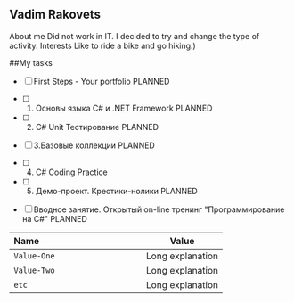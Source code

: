 ## Vadim Rakovets


  About me
Did not work in IT. I decided to try and change the type of activity.
  Interests
Like to ride a bike and go hiking.)


##My tasks
 
- [ ]  First Steps - Your portfolio                                        PLANNED

- [ ] 1. Основы языка C# и .NET Framework                                  PLANNED

- [ ] 2. C# Unit Тестирование                                              PLANNED

- [ ] 3.Базовые коллекции                                                  PLANNED
                     

- [ ] 4. C# Coding Practice


- [ ] 5. Демо-проект. Крестики-нолики                                      PLANNED

- [ ] Вводное занятие. Открытый on-line тренинг "Программирование на C#"   PLANNED

Name &nbsp; &nbsp; &nbsp; &nbsp; &nbsp; &nbsp; &nbsp; &nbsp; &nbsp; &nbsp; &nbsp; &nbsp; &nbsp; &nbsp; &nbsp;&nbsp; &nbsp; &nbsp; &nbsp; &nbsp; &nbsp; | Value
-------|-------------------
`Value-One` | Long explanation
`Value-Two` | Long explanation
`etc` | Long explanation
